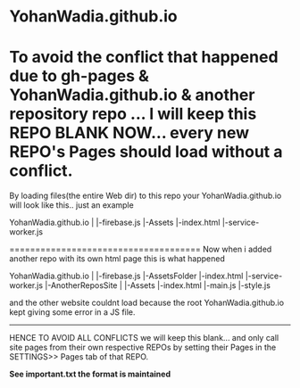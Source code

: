 # YohanWadia.github.io

To avoid the conflict that happened due to gh-pages & YohanWadia.github.io & another repository repo ... I will keep this REPO BLANK
NOW...
every new REPO's Pages should load without a conflict.
============================================================

By loading files(the entire Web dir) to this repo your YohanWadia.github.io will look like this.. just an example

YohanWadia.github.io
|
|-firebase.js
|-Assets
|-index.html
|-service-worker.js

=====================================
Now when i added another repo with its own html page this is what happened

YohanWadia.github.io
|
|-firebase.js
|-AssetsFolder
|-index.html
|-service-worker.js
|-AnotherReposSite
                |
                |-Assets
                |-index.html
                |-main.js
                |-style.js
                
 and the other website couldnt load because the root YohanWadia.github.io kept giving some error in a JS file.
 
 *****************************************************************************************
 
 HENCE TO AVOID ALL CONFLICTS
 we will keep this blank... and only call site pages from their own respective REPOs by setting their Pages in the SETTINGS>> Pages tab of that REPO.
 
 
**See important.txt the format is maintained**

